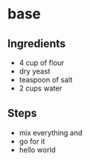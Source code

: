 # base

## Ingredients
- 4 cup of flour
- dry yeast
- teaspoon of salt
- 2 cups water

## Steps
- mix everything and
- go for it
- hello world